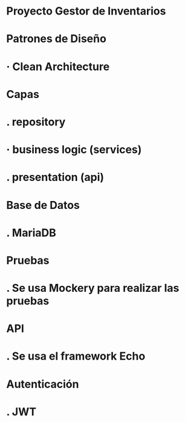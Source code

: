 #####
# Proyecto Gestor de Inventarios

# Patrones de Diseño
# · Clean Architecture 

# Capas
# . repository
# · business logic (services)
# . presentation (api)

# Base de Datos
# . MariaDB

# Pruebas
# . Se usa Mockery para realizar las pruebas

# API
# . Se usa el framework Echo

# Autenticación
# . JWT